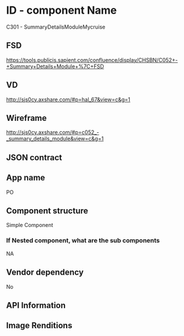# ID - component Name
C301 - SummaryDetailsModuleMycruise

## FSD
https://tools.publicis.sapient.com/confluence/display/CHSBN/C052+-+Summary+Details+Module+%7C+FSD

## VD
http://sjs0cy.axshare.com/#p=hal_67&view=c&g=1

## Wireframe
http://sjs0cy.axshare.com/#p=c052_-_summary_details_module&view=c&g=1

## JSON contract


## App name
PO

## Component structure
Simple Component

### If Nested component, what are the sub components
NA

## Vendor dependency
No 

## API Information


## Image Renditions

